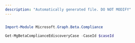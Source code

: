 ```yaml
---
description: "Automatically generated file. DO NOT MODIFY"
---
```


```powershell

Import-Module Microsoft.Graph.Beta.Compliance

Get-MgBetaComplianceEdiscoveryCase -CaseId $caseId

```